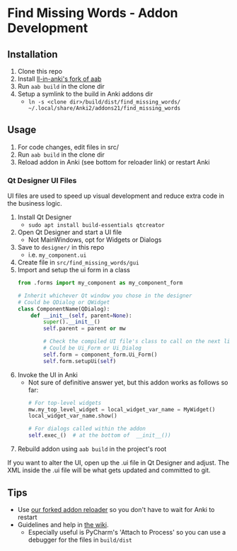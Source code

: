 # Find Missing Words - Addon Development

## Installation

1. Clone this repo
1. Install [ll-in-anki's fork of aab](https://github.com/ll-in-anki/anki-addon-builder)
1. Run `aab build` in the clone dir
1. Setup a symlink to the build in Anki addons dir
    - `ln -s <clone dir>/build/dist/find_missing_words/ ~/.local/share/Anki2/addons21/find_missing_words`
    
## Usage

1. For code changes, edit files in src/
1. Run `aab build` in the clone dir
1. Reload addon in Anki (see bottom for reloader link) or restart Anki

### Qt Designer UI Files

UI files are used to speed up visual development and reduce extra code in the business logic.

1. Install Qt Designer
    - `sudo apt install build-essentials qtcreator`
1. Open Qt Designer and start a UI file
    - Not MainWindows, opt for Widgets or Dialogs
1. Save to `designer/` in this repo
    - i.e. `my_component.ui`
1. Create file in `src/find_missing_words/gui`
1. Import and setup the ui form in a class
    ```python
    from .forms import my_component as my_component_form
   
    # Inherit whichever Qt window you chose in the designer
    # Could be QDialog or QWidget
    class ComponentName(QDialog):
        def __init__(self, parent=None):
            super().__init__()
            self.parent = parent or mw
   
            # Check the compiled UI file's class to call on the next line
            # Could be Ui_Form or Ui_Dialog
            self.form = component_form.Ui_Form()
            self.form.setupUi(self)
    ```
1. Invoke the UI in Anki
    - Not sure of definitive answer yet, but this addon works as follows so far:
        ```python
        # For top-level widgets
        mw.my_top_level_widget = local_widget_var_name = MyWidget()
        local_widget_var_name.show()
        
        # For dialogs called within the addon
        self.exec_()  # at the bottom of  __init__())
        ```
1. Rebuild addon using `aab build` in the project's root

If you want to alter the UI, open up the .ui file in Qt Designer and adjust. The XML inside the .ui file will be what gets updated and committed to git.

## Tips

- Use [our forked addon reloader](https://github.com/ll-in-anki/AnkiAddonReloader) so you don't have to wait for Anki to restart
- Guidelines and help in [the wiki](https://github.com/ll-in-anki/anki-LL/wiki/Qt---Notes-and-Guidelines).
  - Especially useful is PyCharm's 'Attach to Process' so you can use a debugger for the files in `build/dist`
